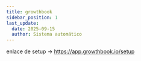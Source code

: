 ```yaml
---
title: growthbook
sidebar_position: 1
last_update:
  date: 2025-09-15
  author: Sistema automático
---
```


enlace de setup -> https://app.growthbook.io/setup